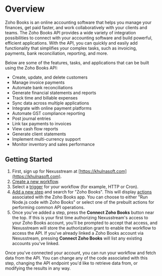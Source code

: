 # Overview

Zoho Books is an online accounting software that helps you manage your
finances, get paid faster, and work collaboratively with your clients and
teams. The Zoho Books API provides a wide variety of integration possibilities
to connect with your accounting software and build powerful, efficient
applications. With the API, you can quickly and easily add functionality that
simplifies your complex tasks, such as invoicing, payments, bank
reconciliation, reporting, and more.

Below are some of the features, tasks, and applications that can be built using
the Zoho Books API:

- Create, update, and delete customers
- Manage invoice payments
- Automate bank reconciliations
- Generate financial statements and reports
- Track time and billable expenses
- Sync data across multiple applications
- Integrate with online payment platforms
- Automate GST compliance reporting
- Post journal entries
- Link tax payments to invoices
- View cash flow reports
- Generate client statements
- Implement multi-currency support
- Monitor inventory and sales performance

## Getting Started

1. First, sign up for Nexusstream at [https://khulnasoft.com](https://khulnasoft.com). 
2. [Create a new workflow](https://khulnasoft.com/new).
3. Select a [trigger](/workflows/steps/triggers/) for your workflow (for example, HTTP or Cron).
4. [Add a new step](/workflows/steps/) and search for "Zoho Books". This will display [actions](/components#actions) associated with the Zoho Books app. You can choose to either "Run Node.js code with Zoho Books" or select one of the prebuilt actions for performing common API operations.
5. Once you've added a step, press the **Connect Zoho Books** button near the top. If this is your first time authorizing Nexusstream's access to your Zoho Books account, you'll be prompted to accept that access, and Nexusstream will store the authorization grant to enable the workflow to access the API. If you've already linked a Zoho Books account via Nexusstream, pressing **Connect Zoho Books** will list any existing accounts you've linked.

Once you've connected your account, you can run your workflow and fetch data from the API. You can change any of the code associated with this step, changing the API endpoint you'd like to retrieve data from, or modifying the results in any way.
